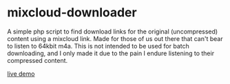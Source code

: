 mixcloud-downloader
===================

A simple php script to find download links for the original (uncompressed) content using a mixcloud link. Made for those of us out there that can't bear to listen to 64kbit m4a. This is not intended to be used for batch downloading, and I only made it due to the pain I endure listening to their compressed content.

[live demo](http://up.ppy.sh/mixcloud.php)
